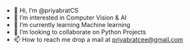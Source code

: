 - 👋 Hi, I’m @priyabratCS
- 👀 I’m interested in Computer Vision & AI
- 🌱 I’m currently learning Machine learning
- 💞️ I’m looking to collaborate on Python Projects
- 📫 How to reach me drop a mail at priyabratcee@gmail.com

<!---
priyabratCS/priyabratCS is a ✨ special ✨ repository because its `README.md` (this file) appears on your GitHub profile.
You can click the Preview link to take a look at your changes.
--->

